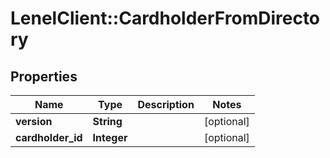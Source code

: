 # LenelClient::CardholderFromDirectory

## Properties
Name | Type | Description | Notes
------------ | ------------- | ------------- | -------------
**version** | **String** |  | [optional] 
**cardholder_id** | **Integer** |  | [optional] 


